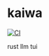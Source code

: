 # kaiwa

[![CI](https://github.com//kaiwa/workflows/CI/badge.svg)](https://github.com//kaiwa/actions)

rust llm tui
